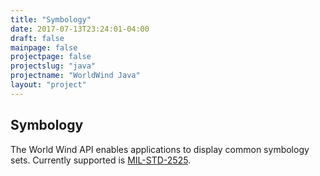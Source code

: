```yaml
---
title: "Symbology"
date: 2017-07-13T23:24:01-04:00
draft: false
mainpage: false
projectpage: false
projectslug: "java"
projectname: "WorldWind Java"
layout: "project"
---
```


## Symbology

The World Wind API enables applications to display common symbology sets. Currently supported is [MIL-STD-2525](http://worldwind.arc.nasa.gov/milstd2525c/Mil-STD-2525C.pdf).
